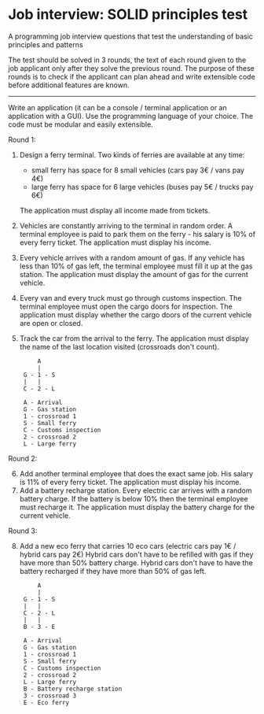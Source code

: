 # Job interview: SOLID principles test
A programming job interview questions that test the understanding of basic principles and patterns

The test should be solved in 3 rounds, the text of each round given to the job applicant only after they solve the previous round. The purpose of these rounds is to check if the applicant can plan ahead and write extensible code before additional features are known.

---

Write an application (it can be a console / terminal application or an application with a GUI).
Use the programming language of your choice.
The code must be modular and easily extensible.

Round 1:

1. Design a ferry terminal. Two kinds of ferries are available at any time:
   - small ferry has space for 8 small vehicles (cars pay 3€ / vans pay 4€)
   - large ferry has space for 6 large vehicles (buses pay 5€ / trucks pay 6€)
   
   The application must display all income made from tickets.
2. Vehicles are constantly arriving to the terminal in random order.
   A terminal employee is paid to park them on the ferry - his salary is 10% of every ferry ticket.
   The application must display his income.
3. Every vehicle arrives with a random amount of gas.
   If any vehicle has less than 10% of gas left, the terminal employee must fill it up at the gas station.
   The application must display the amount of gas for the current vehicle.
4. Every van and every truck must go through customs inspection.
   The terminal employee must open the cargo doors for inspection.
   The application must display whether the cargo doors of the current vehicle are open or closed.
5. Track the car from the arrival to the ferry.
   The application must display the name of the last location visited (crossroads don't count).

            A
            |
        G - 1 - S
        |   |
        C - 2 - L
    
        A - Arrival
        G - Gas station
        1 - crossroad 1
        S - Small ferry
        C - Customs inspection
        2 - crossroad 2
        L - Large ferry

Round 2:

6. Add another terminal employee that does the exact same job.
   His salary is 11% of every ferry ticket.
   The application must display his income.
7. Add a battery recharge station.
   Every electric car arrives with a random battery charge.
   If the battery is below 10% then the terminal employee must recharge it.
   The application must display the battery charge for the current vehicle.

Round 3:

8. Add a new eco ferry that carries 10 eco cars (electric cars pay 1€ / hybrid cars pay 2€)
   Hybrid cars don't have to be refilled with gas if they have more than 50% battery charge.
   Hybrid cars don't have to have the battery recharged if they have more than 50% of gas left.

            A
            |
        G - 1 - S
        |   |
        C - 2 - L
        |   |
        B - 3 - E
	
        A - Arrival
        G - Gas station
        1 - crossroad 1
        S - Small ferry
        C - Customs inspection
        2 - crossroad 2
        L - Large ferry
        B - Battery recharge station
        3 - crossroad 3
        E - Eco ferry
